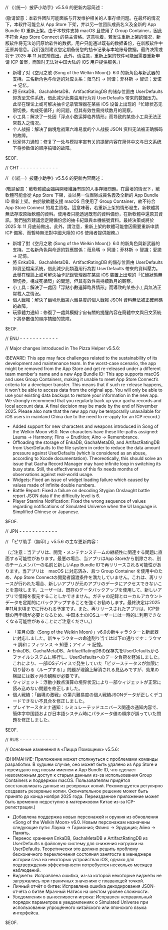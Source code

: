 // 《（统一）披萨小助手》v5.5.6 的更新内容简述：

(敬请留意：本软件团队可能面临与开发维护相关的人事存续问题。在最坏的情况下，本软件可能会从 App Store 下架，并以另一位团队成员名义及全新的 App Bundle ID 重新上架。由于本软件支持 macOS 且使用了 Group Container，因此不符合 App Store Connect 的易主资格。这意味着，若发生重新上架的情况，新版软件将无法访问原始软件的数据。用户只能通过既有的数据备份，在新版软件中还原其信息。我们强烈建议您定期备份您的抽卡记录与本地账号数据。最终决策或将于 2025 年 11 月底前做出。此外，请注意，重新上架的软件可能因需要重新申请 ICP 备案，而暂时无法对中国大陆的 iOS 用户提供服务。)

- 新增了对《空月之歌 (Song of the Welkin Moon)》6.0 的新角色与新武器的支持。三名新角色与命途的对应关系：菈乌玛 -> 同谐；菲林斯 -> 智识；爱诺 -> 记忆。
- 将 EnkaDB、GachaMetaDB、ArtifactRatingDB 的储存位置由 UserDefaults 卸货至文件系统，借此减少此类滥用行为对 UserDefaults 带来的数据压力。此举在理论上或可解决抽卡记录管理器在某些 iOS 设备上出现的「忙碌状态无限切换，构成死循环」的问题，但其有效性需持续数月的观察。
- 小工具：解决了一处因「浮点小数运算临界情形」而导致的某些小工具无法正常载入之情况。
- 个人战报：解决了幽境危战第六难易度的个人战报 JSON 资料无法被正确解码的故障。
- 玩家体力通知：修复了一处与模拟宇宙有关的提醒内容在简体中文与日文系统下将参数值的顺序搞错的故障。

$EOF.

// CHT - - - - - - - - - - - -

// 《（統一）披薩小助手》v5.5.6 的更新內容簡述：

(敬請留意：敝軟體或面臨與開發維護有關的人事存續問題。在最壞的情況下，敝軟體可能會從 App Store 下架，並以另一位團隊成員名義及全新的 App Bundle ID 重新上架。由於敝軟體支援 macOS 且使用了 Group Container，故不符合 App Store Connect 的易主資格。這意味著，若重新上架的情形發生，新軟體將無法存取原始軟體的資料。使用者只能透過既有的資料備份，在新軟體中還原其資訊。我們強烈建議您定期備份您的抽卡紀錄與本機帳號資料。最終決策或將於 2025 年 11 月底前做出。此外，請注意，重新上架的軟體可能會因需要重新申請 ICP 備案、而暫時無法對中國大陸的 iOS 使用者提供服務。)

- 新增了對《空月之歌 (Song of the Welkin Moon)》6.0 的新角色與新武器的支持。三名新角色與命途的對應關係：菈烏瑪 -> 同諧；菲林斯 -> 智識；愛諾 -> 記憶。
- 將 EnkaDB、GachaMetaDB、ArtifactRatingDB 的儲存位置由 UserDefaults 卸貨至檔案系統，借此減少此類濫用行為對 UserDefaults 帶來的資料壓力。此舉在理論上或可解決抽卡記錄管理器在某些 iOS 裝置上出現的「忙碌狀態無限切換，構成死循環」的問題，但其有效性需持續數月的觀察。
- 小工具：解決了一處因「浮點小數運算臨界情形」而導致的某些小工具無法正常載入之情況。
- 個人戰報：解決了幽境危戰第六難易度的個人戰報 JSON 資料無法被正確解碼的故障。
- 玩家體力通知：修復了一處與模擬宇宙有關的提醒內容在簡體中文與日文系統下將參數值的順序搞錯的故障。

$EOF.

// ENU - - - - - - - - - - - -

// Major changes introduced in The Pizza Helper v5.5.6:

(BEWARE: This app may face challenges related to the sustainability of its development and maintenance team. In the worst-case scenario, the app might be removed from the App Store and get re-released under a different team member's name and a new App Bundle ID: This app supports macOS and uses Group Containers, making it unable to meet App Store Connect’s criteria for a developer transfer. This means that if such re-release happens, it won't be able to access data from the original app. You will only be able to use your existing data backups to restore your information in the new app. We strongly recommend that you regularly back up your gacha records and local account data. A final decision may be made by the end of November 2025. Please also note that the new app may be temporarily unavailable for iOS users in mainland China due to the need to re-apply for an ICP record.)

- Added support for new characters and weapons introduced in Song of the Welkin Moon v6.0. New characters have these life-paths assigned: Lauma -> Harmony; Flins -> Erudition; Aino -> Remembrance.
- Offloading the storage of EnkaDB, GachaMetaDB, and ArtifactRatingDB from UserDefaults to the file system in order to reduce the data amount pressure against UserDefaults (which is considered as an abuse, according to Xcode documentation). Theoreotically, this should solve an issue that Gacha Record Manager may have infinite loop in switching its busy state. Still, the effectiveness of this fix needs months of observations against real-world usage.
- Widgets: Fixed an issue of widget loading failure which caused by values made of infinite double numbers.
- Battle Report: Fixed a failure on decoding Stygian Onslaught battle report JSON data if the difficulty level is 6.
- Player Stamina Notification: Fixed the wrong sequence of values regarding notifications of Simulated Universe when the UI language is Simplified Chinese or Japanese.

$EOF.

// JPN - - - - - - - - - - - -

// 「ピザ助手（無印）」v5.5.6 の主な更新内容：

（ご注意：当アプリは、開発・メンテナンスチームの継続性に関連する問題に直面する可能性があります。最悪の場合、当アプリはApp Storeから削除され、別のチームメンバーの名前と新しいApp Bundle IDで再リリースされる可能性があります。当アプリは　macOS に対応済み、且つ Group Container を使用中のため、App Store Connectの開発者譲渡条件を満たしていません。これは、再リリースが行われた場合、新しいアプリが元のアプリのデータにアクセスできないことを意味します。ユーザーは、既存のデータバックアップを使用して、新しいアプリで情報を復元することしかできません。ガチャの記録とローカルアカウントデータを定期的にバックアップすることを強くお勧めします。最終決定は2025年11月末頃までに行われる予定です。また、再リリースされたアプリは、ICP登録の再申請が必要となるため、中国本土のiOSユーザーには一時的に利用できなくなる可能性があることにご注意ください。）

- 「空月の歌（Song of the Welkin Moon）」v6.0の新キャラクターと新武器に対応しました。新キャラクターの命途割り当ては以下の通りです：ラウマ -> 調和；フィリンス -> 知恵；アイノ -> 記憶。
- EnkaDB、GachaMetaDB、ArtifactRatingDBの保存先をUserDefaultsからファイルシステムに移行し、UserDefaultsへのデータ負荷を軽減しました。これにより、一部iOSデバイスで発生していた「ビジーステータスが無限に切り替わる（ループする）」問題が理論上解消される見込みですが、効果の検証には数ヶ月の観察が必要です。
- ウィジェット：浮動小数点演算の境界状況により一部ウィジェットが正常に読み込めない問題を修正しました。
- 個人戦績：「幽境の激戦」の第六難易度の個人戦績JSONデータが正しくデコードできない不具合を修正しました。
- プレイヤースタミナ通知：シミュレーテッドユニバース関連の通知内容で、簡体字中国語および日本語システム時にパラメータ値の順序が誤っていた問題を修正しました。

$EOF.

// RUS - - - - - - - - - - - -

// Основные изменения в «Пицца Помощник» v5.5.6:

(ВНИМАНИЕ: Приложение может столкнуться с проблемами команды разработки. В худшем случае, оно может быть удалено из App Store и переиздано под новым именем и App Bundle ID, что сделает невозможным доступ к старым данным из-за использования Group Containers и поддержки macOS. Пользователям придётся восстанавливать данные из резервных копий. Рекомендуется регулярно создавать резервные копии. Окончательное решение может быть принято до конца ноября 2025 года. Переизданное приложение может быть временно недоступно в материковом Китае из-за ICP-регистрации.)

- Добавлена поддержка новых персонажей и оружия из обновления «Song of the Welkin Moon» v6.0. Новым персонажам назначены следующие пути: Лаума -> Гармония; Флинс -> Эрудиция; Айно -> Память.
- Перенос хранения EnkaDB, GachaMetaDB и ArtifactRatingDB из UserDefaults в файловую систему для снижения нагрузки на UserDefaults. Теоретически это должно решить проблему бесконечного переключения состояния занятости в менеджере истории гача на некоторых устройствах iOS, однако для подтверждения эффективности потребуется несколько месяцев наблюдений.
- Виджеты: Исправлена ошибка, из-за которой некоторые виджеты не загружались при граничных значениях с плавающей точкой.
- Личный отчёт о битве: Исправлена ошибка декодирования JSON-отчёта о битве Мрачный Натиск на шестом уровне сложности.
- Уведомления о выносливости игрока: Исправлен неправильный порядок параметров в уведомлениях о Simulated Universe при использовании упрощённого китайского или японского языка интерфейса.

$EOF.
